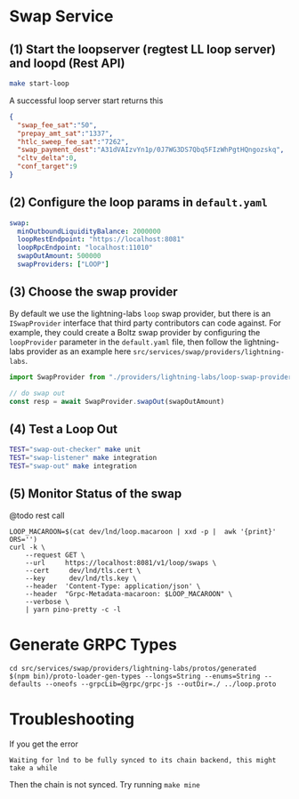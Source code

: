 Swap Service 
============

(1) Start the loopserver (regtest LL loop server) and loopd (Rest API)
---------------------------------------
```sh
make start-loop
```

A successful loop server start returns this
```json
{
  "swap_fee_sat":"50", 
  "prepay_amt_sat":"1337", 
  "htlc_sweep_fee_sat":"7262", 
  "swap_payment_dest":"A31dVAIzvYn1p/0J7WG3DS7Qbq5FIzWhPgtHQngozskq",
  "cltv_delta":0, 
  "conf_target":9
}
```

(2) Configure the loop params in `default.yaml`
---------------------------------------

```yaml
swap:
  minOutboundLiquidityBalance: 2000000
  loopRestEndpoint: "https://localhost:8081"
  loopRpcEndpoint: "localhost:11010"
  swapOutAmount: 500000 
  swapProviders: ["LOOP"] 
```

(3) Choose the swap provider
---------------------------------------

By default we use the lightning-labs `loop` swap provider, but there is an `ISwapProvider` interface that third party contributors can code against. For example, they could create a Boltz swap provider by configuring the `loopProvider` parameter in the `default.yaml` file, then follow the lightning-labs provider as an example here `src/services/swap/providers/lightning-labs`. 

```typescript
import SwapProvider from "./providers/lightning-labs/loop-swap-provider"

// do swap out
const resp = await SwapProvider.swapOut(swapOutAmount)
```


(4) Test a Loop Out
---------------------------------------
```sh
TEST="swap-out-checker" make unit
TEST="swap-listener" make integration
TEST="swap-out" make integration
```

(5) Monitor Status of the swap
----------------------------
@todo rest call

```
LOOP_MACAROON=$(cat dev/lnd/loop.macaroon | xxd -p |  awk '{print}' ORS='')
curl -k \
    --request GET \
    --url     https://localhost:8081/v1/loop/swaps \
    --cert     dev/lnd/tls.cert \
    --key      dev/lnd/tls.key \
    --header  'Content-Type: application/json' \
    --header  "Grpc-Metadata-macaroon: $LOOP_MACAROON" \
    --verbose \
    | yarn pino-pretty -c -l
```


Generate GRPC Types
====================
```
cd src/services/swap/providers/lightning-labs/protos/generated
$(npm bin)/proto-loader-gen-types --longs=String --enums=String --defaults --oneofs --grpcLib=@grpc/grpc-js --outDir=./ ../loop.proto
```

Troubleshooting
=============
If you get the error
```
Waiting for lnd to be fully synced to its chain backend, this might take a while
```
Then the chain is not synced. Try running `make mine`